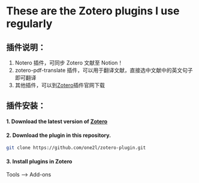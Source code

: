 # These are the Zotero plugins I use regularly

## 插件说明：

1. Notero 插件，可同步 Zotero 文献至 Notion！
2. zotero-pdf-translate 插件，可以用于翻译文献，直接选中文献中的英文句子即可翻译
3. 其他插件，可以到[Zotero](https://www.zotero.org/support/plugins)插件官网下载
## 插件安装：
#### 1. Download the latest version of [Zotero](https://www.zotero.org/)

#### 2. Download the plugin in this repository.

```bash
git clone https://github.com/one2l/zotero-plugin.git
```

#### 3. Install plugins in Zotero

Tools —> Add-ons
